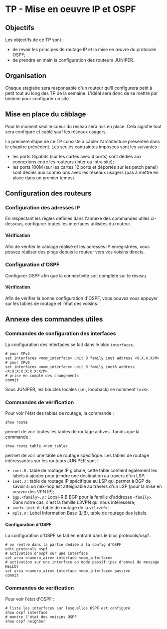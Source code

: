 # TP - Mise en oeuvre IP et OSPF

## Objectifs

Les objectifs de ce TP sont :
*  de revoir les principes de routage IP et la mise en œuvre du protocole OSPF;
*  de prendre en main la configuration des routeurs JUNIPER.

## Organisation

Chaque stagiaire sera responsable d'un routeur qu'il configurera petit à petit tout au long des TP de la semaine. L'idéal sera donc de se mettre par binôme pour configurer un site.

## Mise en place du câblage

Pour le moment seul le coeur du réseau sera mis en place. Cela signifie tout sera configuré et cablé sauf les réseaux usagers.

La première étape de ce TP consiste à câbler l'architecture présentée
dans le chapitre précédent. Les seules contraintes imposées sont les
suivantes :

* les ports Gigabits (sur les cartes avec 4 ports) sont dédiés aux connexions entre les routeurs (inter ou intra site);
* les ports 100M (sur les cartes 12 ports et déportés sur les patch panel) sont dédiés aux connexions avec les réseaux usagers (pas à mettre en place dans un premier temps).

## Configuration des routeurs

### Configuration des adresses IP

En respectant les règles définies dans l'annexe des commandes utiles ci-dessous, configurer toutes les interfaces utilisées du routeur.

#### Vérification

Afin de vérifier le câblage réalisé et les adresses IP enregistrées, vous pouvez réaliser des pings depuis le routeur vers vos voisins directs.

### Configuration d'OSPF

Configurer OSPF afin que la connectivité soit complète sur le réseau.

#### Vérification

Afin de vérifier la bonne configuration d'OSPF, vous pouvez vous appuyer sur les tables de routage et l'état des voisins.

## Annexe des commandes utiles

### Commandes de configuration des interfaces

La configuration des interfaces se fait dans le bloc `interfaces`.

```
# pour IPv4
set interfaces <nom_interface> unit 0 family inet address <X.X.X.X/M>
# pour IPv6
set interfaces <nom_interface> unit 0 family inet6 address <X:X:X:X:X:X:X:X/M>
# prise en compte des changements
commit
```
Sous JUNIPER, les boucles locales (i.e., loopback) se nomment `lo<X>`.

### Commandes de vérification

Pour voir l'état des tables de routage, la commande : 

```
show route
```
permet de voir toutes les tables de routage actives. Tandis que la commande :  

```
show route table <nom_table>
```
permet de voir une table de routage spécifique. Les tables de routage intéressantes sur les routeurs JUNIPER sont :

* `inet.0` : table de routage IP globale, cette table contient également les labels à ajouter pour joindre une destination au travers d'un LSP;
* `inet.3` : table de routage IP spécifique au LSP qui permet à BGP de savoir si un nex-hop est atteignable au travers d'un LSP (pour la mise en oeuvre des VPN IP);
* `bgp.<family>.0` : Local-RIB BGP pour la famille d'addresse `<family>`. Dans notre cas, c'est la famille L3VPN qui nous intéressera;
* `<vrf>.inet.0` : table de routage de la vrf `<vrf>`;
* `mpls.0` : Label Information Base (LIB), table de routage des labels.

#### Configuration d'OSPF

La configuration d'OSPF se fait en entrant dans le bloc protocols/ospf :

```
# on rentre dans la partie dédiée à la config d'OSPF
edit protocols ospf
# activation d'ospf sur une interface
set area <numero_aire> interface <nom_interface>
# activation sur une interface en mode passif (pas d'envoi de message HELLO)
set area <numero_aire> interface <nom_interface> passive
commit
```

### Commandes de vérification

Pour voir l'état d'OSPF :

```
# liste les interfaces sur lesquelles OSPF est configuré
show ospf interface
# montre l'état des voisins OSPF
show ospf neighbor
```
